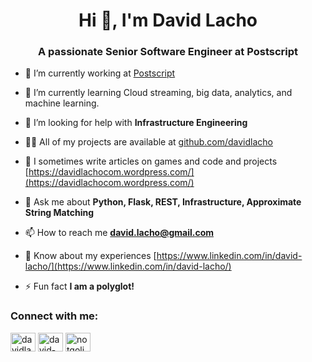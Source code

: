 <h1 align="center">Hi 👋, I'm David Lacho</h1>
<h3 align="center">A passionate Senior Software Engineer at Postscript</h3>

- 🔭 I’m currently working at [Postscript](https://www.postscript.io/)

- 🌱 I’m currently learning Cloud streaming, big data, analytics, and machine learning. 

- 🤝 I’m looking for help with **Infrastructure Engineering**

- 👨‍💻 All of my projects are available at [github.com/davidlacho](github.com/davidlacho)

- 📝 I sometimes write articles on games and code and projects [https://davidlachocom.wordpress.com/](https://davidlachocom.wordpress.com/)

- 💬 Ask me about **Python, Flask, REST, Infrastructure, Approximate String Matching**

- 📫 How to reach me **david.lacho@gmail.com**

- 📄 Know about my experiences [https://www.linkedin.com/in/david-lacho/](https://www.linkedin.com/in/david-lacho/)

- ⚡ Fun fact **I am a polyglot!**

<h3 align="left">Connect with me:</h3>
<p align="left">
<a href="https://twitter.com/davidlacho" target="blank"><img align="center" src="https://raw.githubusercontent.com/rahuldkjain/github-profile-readme-generator/master/src/images/icons/Social/twitter.svg" alt="davidlacho" height="30" width="40" /></a>
<a href="https://linkedin.com/in/david-lacho" target="blank"><img align="center" src="https://raw.githubusercontent.com/rahuldkjain/github-profile-readme-generator/master/src/images/icons/Social/linked-in-alt.svg" alt="david-lacho" height="30" width="40" /></a>
<a href="https://instagram.com/notgoliath" target="blank"><img align="center" src="https://raw.githubusercontent.com/rahuldkjain/github-profile-readme-generator/master/src/images/icons/Social/instagram.svg" alt="notgoliath" height="30" width="40" /></a>
</p>
